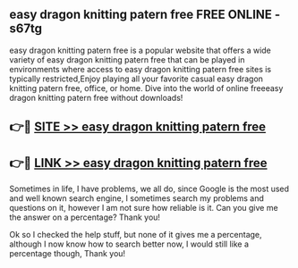 ## easy dragon knitting patern free FREE ONLINE - s67tg

easy dragon knitting patern free is a popular website that offers a wide variety of easy dragon knitting patern free that can be played in environments where access to easy dragon knitting patern free sites is typically restricted,Enjoy playing all your favorite casual easy dragon knitting patern free, office, or home. Dive into the world of online freeeasy dragon knitting patern free without downloads!

## 👉🔴 [SITE >> easy dragon knitting patern free](http://news.freeplayer.one?title=easy_dragon_knitting_patern_free&ref=FRRE)

## 👉🔴 [LINK >> easy dragon knitting patern free](http://news.freeplayer.one?title=easy_dragon_knitting_patern_free&ref=FREE)

Sometimes in life, I have problems, we all do, since Google is the most used and well known search engine, I sometimes search my problems and questions on it, however I am not sure how reliable is it. Can you give me the answer on a percentage? Thank you!

Ok so I checked the help stuff, but none of it gives me a percentage, although I now know how to search better now, I would still like a percentage though, Thank you!